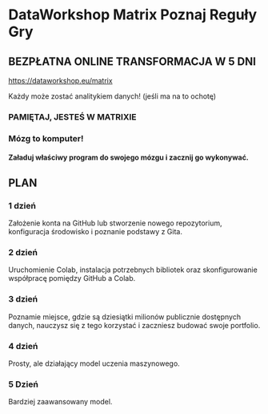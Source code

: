 # DataWorkshop Matrix Poznaj Reguły Gry
## BEZPŁATNA ONLINE TRANSFORMACJA W 5 DNI

https://dataworkshop.eu/matrix

Każdy może zostać analitykiem danych! (jeśli ma na to ochotę)


### PAMIĘTAJ, JESTEŚ W MATRIXIE
### Mózg to komputer! 
#### Załaduj właściwy program do swojego mózgu i zacznij go wykonywać.

## PLAN

### 1 dzień
Założenie konta na GitHub lub stworzenie nowego repozytorium, konfiguracja środowisko i poznanie podstawy z Gita.

### 2 dzień
Uruchomienie Colab, instalacja potrzebnych bibliotek oraz skonfigurowanie współpracę pomiędzy GitHub a Colab.

### 3 dzień
Poznamie miejsce, gdzie są dziesiątki milionów publicznie dostępnych danych, nauczysz się z tego korzystać i zaczniesz budować swoje portfolio.

### 4 dzień
Prosty, ale działający model uczenia maszynowego.

### 5 Dzień
Bardziej zaawansowany model.

